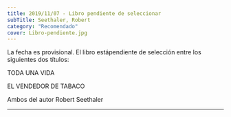 ```yaml
---
title: 2019/11/07 - Libro pendiente de seleccionar
subTitle: Seethaler, Robert
category: "Recomendado"
cover: Libro-pendiente.jpg
---
```

La fecha es provisional.
El libro estápendiente de selección entre los siguientes dos títulos:

TODA UNA VIDA

EL VENDEDOR DE TABACO

Ambos del autor Robert Seethaler
***
